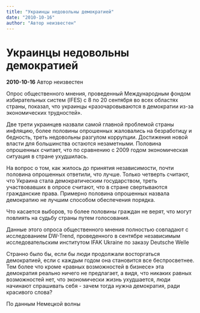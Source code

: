 ```yaml
---
title: "Украинцы недовольны демократией"
date: "2010-10-16"
author: "Автор неизвестен"
---
```


# Украинцы недовольны демократией

**2010-10-16** Автор неизвестен

Опрос общественного мнения, проведенный Международным фондом избирательных систем (IFES) с 8 по 20 сентября во всех областях страны, показал, что украинцы «разочаровываются в демократии из-за экономических трудностей».

Две трети украинцев назвали самой главной проблемой страны инфляцию, более половины опрошенных жаловались на безработицу и бедность, треть недовольны разгулом коррупции. Достижения новой власти для большинства остаются незаметными. Половина опрошенных считает, что по сравнению с 2009 годом экономическая ситуация в стране ухудшилась.

На вопрос о том, как жилось до принятия независимости, почти половина опрошенных ответили, что лучше. Только четверть считают, что Украина стала демократическим государством, треть участвовавших в опросе считают, что в стране свертываются гражданские права. Примерно половина опрошенных назвала демократию не лучшим способом обеспечения порядка.

Что касается выборов, то более половины граждан не верят, что могут повлиять на судьбу страны путем голосования.

Данные этого опроса общественного мнения полностью совпадают с исследованием DW-Trend, проведенного в сентябре независимым исследовательским институтом IFAK Ukraine по заказу Deutsche Welle

Странно было бы, если бы люди продолжали восторгаться демократией, если с каждым годом она становится все беспросветнее. Тем более что кроме «равных возможностей в бизнесе» эта демократия реально ничего не предлагает, а видя, что никаких равных возможностей нет, что экономически жизнь ухудшается, люди начинают спрашивать себя - зачем тогда нужна демократия, ради красивого слова?

По данным Немецкой волны